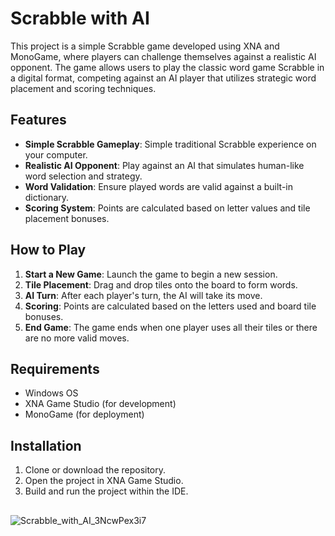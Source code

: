 # Scrabble with AI

This project is a simple Scrabble game developed using XNA and MonoGame, where players can challenge themselves against a realistic AI opponent. The game allows users to play the classic word game Scrabble in a digital format, competing against an AI player that utilizes strategic word placement and scoring techniques.

## Features

- **Simple Scrabble Gameplay**: Simple traditional Scrabble experience on your computer.
- **Realistic AI Opponent**: Play against an AI that simulates human-like word selection and strategy.
- **Word Validation**: Ensure played words are valid against a built-in dictionary.
- **Scoring System**: Points are calculated based on letter values and tile placement bonuses.

## How to Play

1. **Start a New Game**: Launch the game to begin a new session.
2. **Tile Placement**: Drag and drop tiles onto the board to form words.
3. **AI Turn**: After each player's turn, the AI will take its move.
4. **Scoring**: Points are calculated based on the letters used and board tile bonuses.
5. **End Game**: The game ends when one player uses all their tiles or there are no more valid moves.

## Requirements

- Windows OS
- XNA Game Studio (for development)
- MonoGame (for deployment)

## Installation

1. Clone or download the repository.
2. Open the project in XNA Game Studio.
3. Build and run the project within the IDE.


##
![Scrabble_with_AI_3NcwPex3i7](https://github.com/gabrielvik/Wordfeud-AI/assets/24679989/7b1b131e-1963-4b90-a5fd-ede433eb0827)
